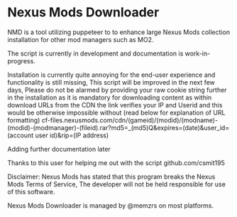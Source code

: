 # Nexus Mods Downloader

NMD is a tool utilizing puppeteer to to enhance large Nexus Mods collection installation for other mod managers such as MO2.

The script is currently in development and documentation is work-in-progress.

Installation is currently quite annoying for the end-user experience and functionality is still missing, This script will be improved in the next few days, Please do not be alarmed by providing your raw cookie string further in the installation as it is mandatory for downloading content as within download URLs from the CDN the link verifies your IP and Userid and this would be otherwise impossible without (read below for explanation of URL formatting) 
cf-files.nexusmods.com/cdn/(gameid)/(modid)/(modname)-(modid)-(modmanager)-(fileid).rar?md5=_(md5)Q&expires=(date)&user_id=(account user id)&rip=(IP address)

Adding further documentation later

Thanks to this user for helping me out with the script
github.com/csmit195

Disclaimer:
Nexus Mods has stated that this program breaks the Nexus Mods Terms of Service, The developer will not be held responsible for use of this software.

Nexus Mods Downloader is managed by @memzrs on most platforms.
